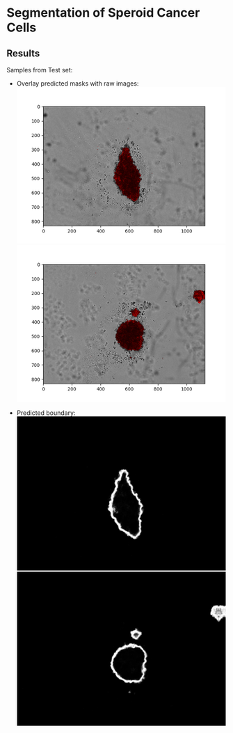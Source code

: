 # Segmentation of Speroid Cancer Cells

## Results

Samples from Test set:
* Overlay predicted masks with raw images:
![C3](pics/C3_rawAndMask.png)
![D3](pics/D3_rawAndMask.png)

* Predicted boundary:
![C3 edge](pics/pred_edge_C3.png)
![D3 edege](pics/pred_edge_D3.png)